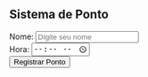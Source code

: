 <!DOCTYPE html>
<html lang="en">
<head>
    <meta charset="UTF-8">
    <meta name="viewport" content="width=device-width, initial-scale=1.0">
    <title>Sistema de Ponto</title>
    <link href="https://stackpath.bootstrapcdn.com/bootstrap/4.5.2/css/bootstrap.min.css" rel="stylesheet">
</head>
<body>
    <div class="container mt-5">
        <h2 class="text-center mb-4">Sistema de Ponto</h2>
        <form>
            <div class="form-group">
                <label for="nome">Nome:</label>
                <input type="text" class="form-control" id="nome" placeholder="Digite seu nome">
            </div>
            <div class="form-group">
                <label for="hora">Hora:</label>
                <input type="time" class="form-control" id="hora">
            </div>
            <button type="submit" class="btn btn-primary">Registrar Ponto</button>
        </form>
    </div>
</body>
</html>
